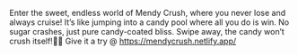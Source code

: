 Enter the sweet, endless world of Mendy Crush, where you never lose and always cruise! It’s like jumping into a candy pool where all you do is win. No sugar crashes, just pure candy-coated bliss. Swipe away, the candy won’t crush itself!🍭😆
Give it a try @ https://mendycrush.netlify.app/
